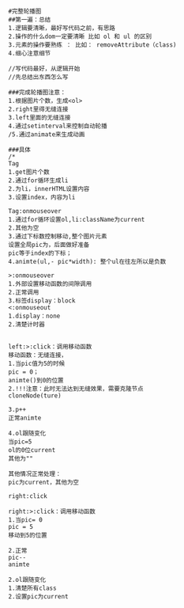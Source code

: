 	#完整轮播图
	##第一遍：总结
	1.逻辑要清晰，最好写代码之前，有思路
	2.操作的什么dom一定要清晰 比如 ol 和 ul 的区别
	3.元素的操作要熟练 ： 比如： removeAttribute（class) 
	4.细心注意细节
	
	//写代码最好，从逻辑开始
	//先总结出东西怎么写
	
	###完成轮播图注意：
	1.根据图片个数，生成<ol>
	2.right里得无缝连接
	3.left里面的无缝连接
	4.通过setinterval来控制自动轮播
	/5.通过animate来生成动画

	###具体
	/*
	Tag
	1.get图片个数
	2.通过for循环生成li
	2.为li，innerHTML设置内容
	3.设置index，内容为li
	
	Tag:onmouseover
	1.通过for循环设置ol,li:className为current
	2.其他为空
	3.通过下标数控制移动,整个图片元素
	设置全局pic为，后面做好准备
	pic等于index的下标；
	4.animte(ul,- pic*width): 整个ul在往左所以是负数
	
	>:onmouseover 
	1.外部设置移动函数的间隙调用
	2.正常调用
	3.标签display：block
	<:onmouseout
	1.display：none
	2.清楚计时器
	
	
	left:>:click：调用移动函数
	移动函数：无缝连接，
	1.当pic值为5的时候
	pic = 0； 
	animte()到0的位置
	2.!!!注意：此时无法达到无缝效果，需要克隆节点
	cloneNode(ture)
	
	3.p++
	正常animte
	
	4.ol跟随变化
	当pic=5
	ol的0位current
	其他为"" 
	
	其他情况正常处理：
	pic为current，其他为空
	
	right:click
	
	right:>:click：调用移动函数
	1.当pic= 0
	pic = 5
	移动到5的位置
	
	2.正常
	pic--
	animte
	
	2.ol跟随变化
	1.清楚所有class
	2.设置pic为current